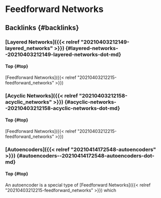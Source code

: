 # Feedforward Networks


## Backlinks {#backlinks}


### [Layered Networks]({{< relref "20210403212149-layered_networks" >}}) {#layered-networks--20210403212149-layered-networks-dot-md}


#### Top {#top}

[Feedforward Networks]({{< relref "20210403212215-feedforward_networks" >}})


### [Acyclic Networks]({{< relref "20210403212158-acyclic_networks" >}}) {#acyclic-networks--20210403212158-acyclic-networks-dot-md}


#### Top {#top}

[Feedforward Networks]({{< relref "20210403212215-feedforward_networks" >}})


### [Autoencoders]({{< relref "20210414172548-autoencoders" >}}) {#autoencoders--20210414172548-autoencoders-dot-md}


#### Top {#top}

An autoencoder is a special type of [Feedforward Networks]({{< relref "20210403212215-feedforward_networks" >}}) which

